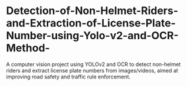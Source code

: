 # Detection-of-Non-Helmet-Riders-and-Extraction-of-License-Plate-Number-using-Yolo-v2-and-OCR-Method-
A computer vision project using YOLOv2 and OCR to detect non-helmet riders and extract license plate numbers from images/videos, aimed at improving road safety and traffic rule enforcement.
